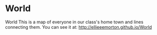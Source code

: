 World
=====

World
This is a map of everyone in our class's home town and lines connecting them. You can see it at: 
http://ellieeemorton.github.io/World
